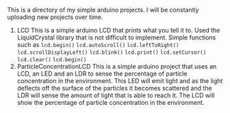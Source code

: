 This is a directory of my simple arduino projects. I will be constantly uploading new projects over time.
1. LCD
This is a simple arduino LCD that prints what you tell it to. Used the LiquidCrystal library that is not difficult to implement. Simple functions such as
```lcd.begin()```
```lcd.autoScroll()```
```lcd.leftToRight()```
```lcd.scrollDisplayLeft()```
```lcd.blink()```
```lcd.print()```
```lcd.setCursor()```
```lcd.clear()```
```lcd.begin()```
2. ParticleConcentrationLCD
This is a simple arduino project that uses an LCD, an LED and an LDR to sense the percentage of particle concentration in the environment. This LED will emit light and as the light deflects off the surface of the particles it becomes scattered and the LDR will sense the amount of light that is able to reach it. The LCD will show the percentage of particle concentration in the environment. 
